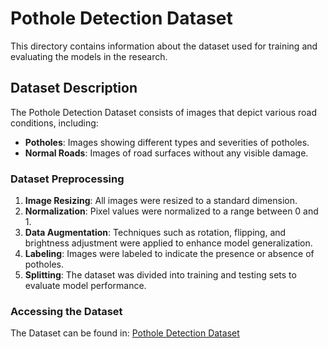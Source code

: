 # Pothole Detection Dataset

This directory contains information about the dataset used for training and evaluating the models in the research.

## Dataset Description

The Pothole Detection Dataset consists of images that depict various road conditions, including:
- **Potholes**: Images showing different types and severities of potholes.
- **Normal Roads**: Images of road surfaces without any visible damage.

### Dataset Preprocessing

1. **Image Resizing**: All images were resized to a standard dimension.
2. **Normalization**: Pixel values were normalized to a range between 0 and 1.
3. **Data Augmentation**: Techniques such as rotation, flipping, and brightness adjustment were applied to enhance model generalization.
4. **Labeling**: Images were labeled to indicate the presence or absence of potholes.
5. **Splitting**: The dataset was divided into training and testing sets to evaluate model performance.

### Accessing the Dataset

The Dataset can be found in: [Pothole Detection Dataset](https://www.kaggle.com/datasets/atulyakumar98/pothole-detection-dataset)